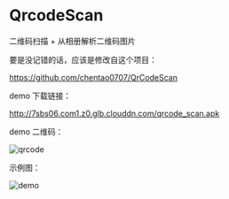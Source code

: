 # QrcodeScan

二维码扫描 + 从相册解析二维码图片

要是没记错的话，应该是修改自这个项目：

<https://github.com/chentao0707/QrCodeScan>

demo 下载链接：

<http://7sbs06.com1.z0.glb.clouddn.com/qrcode_scan.apk>

demo 二维码：

![qrcode](https://github.com/cashow/AndroidTricks/blob/master/QrcodeScan/qrcode.png)

示例图：

![demo](https://github.com/cashow/AndroidTricks/blob/master/QrcodeScan/demo.gif)
